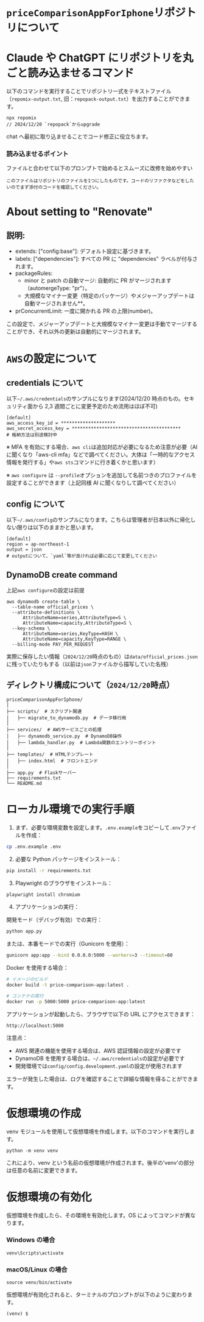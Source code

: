 # **`priceComparisonAppForIphone`リポジトリについて**

# Claude や ChatGPT にリポジトリを丸ごと読み込ませるコマンド

以下のコマンドを実行することでリポジトリ一式をテキストファイル（`repomix-output.txt`, 旧：`repopack-output.txt`）を出力することができます。

```
npx repomix
// 2024/12/20 `repopack`からupgrade
```

chat へ最初に取り込ませることでコード修正に役立ちます。

### 読み込ませるポイント

ファイルと合わせて以下のプロンプトで始めるとスムーズに改修を始めやすい

```
このファイルはリポジトリのファイルを1つにしたものです。コードのリファクタなどをしたいのでまず添付のコードを確認してください。
```

# About setting to "Renovate"

## 説明:

- extends: ["config:base"]: デフォルト設定に基づきます。
- labels: ["dependencies"]: すべての PR に "dependencies" ラベルが付与されます。
- packageRules:
  - minor と patch の自動マージ: 自動的に PR がマージされます（automergeType: "pr"）。
  - 大規模なマイナー変更（特定のパッケージ）やメジャーアップデートは自動マージされません\*\*。
- prConcurrentLimit: 一度に開かれる PR の上限(number)。

この設定で、メジャーアップデートと大規模なマイナー変更は手動でマージすることができ、それ以外の更新は自動的にマージされます。

# `AWS`の設定について

## credentials について

以下`~/.aws/credentials`のサンプルになります(2024/12/20 時点のもの。セキュリティ面から 2,3 週間ごとに変更予定のため流用はほぼ不可)

```
[default]
aws_access_key_id = ********************
aws_secret_access_key = ****************************************
# 格納方法は別途検討中
```

※ MFA を有効にする場合、`aws cli`は追加対応が必要になるため注意が必要（AI に聞くなり「aws-cli mfa」などで調べてください。大体は「一時的なアクセス情報を発行する」や`aws sts`コマンドに行き着くかと思います）

※ `aws configure` は `--profile`オプションを追加して名前つきのプロファイルを設定することができます（上記同様 AI に聞くなりして調べてください）

## config について

以下`~/.aws/config`のサンプルになります。こちらは管理者が日本以外に帰化しない限りは以下のままかと思います。

```
[default]
region = ap-northeast-1
output = json
# outputについて、`yaml`等が良ければ必要に応じて変更してください
```

## DynamoDB create command

上記`aws configure`の設定は前提

```
aws dynamodb create-table \
  --table-name official_prices \
  --attribute-definitions \
      AttributeName=series,AttributeType=S \
      AttributeName=capacity,AttributeType=S \
  --key-schema \
      AttributeName=series,KeyType=HASH \
      AttributeName=capacity,KeyType=RANGE \
  --billing-mode PAY_PER_REQUEST
```

実際に保存したい情報（`2024/12/20`時点のもの）は`data/official_prices.json`に残っていたりもする（以前は`json`ファイルから描写していた名残）

## ディレクトリ構成について（`2024/12/20`時点）

```
priceComparisonAppForIphone/
│
├── scripts/  # スクリプト関連
│   ├── migrate_to_dynamodb.py  # データ移行用
│
├── services/  # AWSサービスごとの処理
│   ├── dynamodb_service.py  # DynamoDB操作
│   ├── lambda_handler.py  # Lambda関数のエントリーポイント
│
├── templates/  # HTMLテンプレート
│   ├── index.html  # フロントエンド
│
├── app.py  # Flaskサーバー
├── requirements.txt
└── README.md
```

# ローカル環境での実行手順

1. まず、必要な環境変数を設定します。`.env.example`をコピーして`.env`ファイルを作成：

```bash
cp .env.example .env
```

2. 必要な Python パッケージをインストール：

```bash
pip install -r requirements.txt
```

3. Playwright のブラウザをインストール：

```bash
playwright install chromium
```

4. アプリケーションの実行：

開発モード（デバッグ有効）での実行：

```bash
python app.py
```

または、本番モードでの実行（Gunicorn を使用）：

```bash
gunicorn app:app --bind 0.0.0.0:5000 --workers=3 --timeout=60
```

Docker を使用する場合：

```bash
# イメージのビルド
docker build -t price-comparison-app:latest .

# コンテナの実行
docker run -p 5000:5000 price-comparison-app:latest
```

アプリケーションが起動したら、ブラウザで以下の URL にアクセスできます：

```
http://localhost:5000
```

注意点：

- AWS 関連の機能を使用する場合は、AWS 認証情報の設定が必要です
- DynamoDB を使用する場合は、`~/.aws/credentials`の設定が必要です
- 開発環境では`config/config.development.yaml`の設定が使用されます

エラーが発生した場合は、ログを確認することで詳細な情報を得ることができます。

# 仮想環境の作成

venv モジュールを使用して仮想環境を作成します。以下のコマンドを実行します。

```
python -m venv venv
```

これにより、venv という名前の仮想環境が作成されます。後半の'venv'の部分は任意の名前に変更できます。

# 仮想環境の有効化

仮想環境を作成したら、その環境を有効化します。OS によってコマンドが異なります。

### Windows の場合

```
venv\Scripts\activate
```

### macOS/Linux の場合

```
source venv/bin/activate
```

仮想環境が有効化されると、ターミナルのプロンプトが以下のように変わります。

```
(venv) $
```
